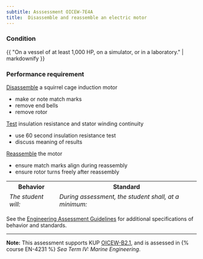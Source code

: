 ```yaml
---
subtitle: Asssessment OICEW-7E4A
title:  Disassemble and reassemble an electric motor
---
```




### Condition

{{ "On a vessel of at least 1,000 HP, on a simulator, or in a laboratory." | markdownify }}

### Performance requirement 

<table width='100%' class='Guidelines'>
 <thead>
 <tr>
     <th class='thirty'>Behavior</th>
     <th class='seventy'>Standard</th>
 </tr>
 <tr>
     <td><em>The student will:</em></td>
     <td><em>During assessment, the student shall, at a minimum:</em></td>
 </tr>
 </thead>
 <tbody>


<!--rowstart-->

[Disassemble](guidelines#disassemble) a squirrel cage induction motor

<!--cellbreak-->

* make or note match marks
* remove end bells
* remove rotor

<!--rowend-->


<!--rowstart-->

[Test](guidelines#evaluateinspecttest) insulation resistance and stator winding continuity

<!--cellbreak-->

* use 60 second insulation resistance test
* discuss meaning of results

<!--rowend-->


<!--rowstart-->

[Reassemble](guidelines#reassemble) the motor

<!--cellbreak-->

* ensure match marks align during reassembly
* ensure rotor turns freely after reassembly

<!--rowend-->


 </tbody>
 </table>



See the [Engineering Assessment Guidelines](guidelines) for additional specifications of behavior and standards.


*****

**Note:** This assessment supports KUP [OICEW-B2.1]({{site.baseurl}}/tables/31.html#OICEW-B2.1), and is assessed in  {% course  EN-4231 %}  *Sea Term IV: Marine Engineering*. 

